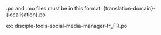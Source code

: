 .po and .mo files must be in this format:
{translation-domain}-{localisation}.po

ex:
disciple-tools-social-media-manager-fr_FR.po
